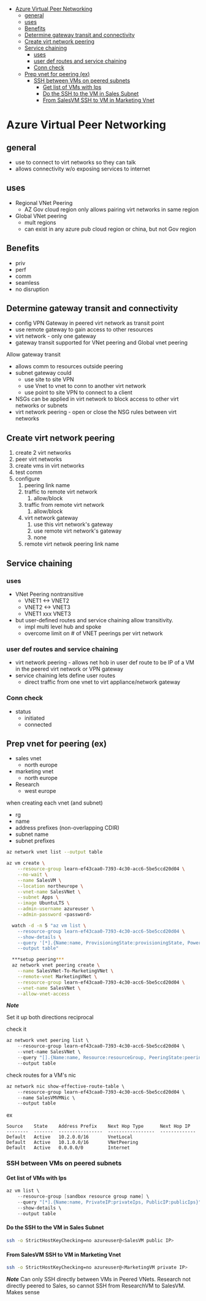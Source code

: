 - [Azure Virtual Peer Networking](#azure-virtual-peer-networking)
  - [general](#general)
  - [uses](#uses)
  - [Benefits](#benefits)
  - [Determine gateway transit and connectivity](#determine-gateway-transit-and-connectivity)
  - [Create virt network peering](#create-virt-network-peering)
  - [Service chaining](#service-chaining)
    - [uses](#uses-1)
    - [user def routes and service chaining](#user-def-routes-and-service-chaining)
    - [Conn check](#conn-check)
  - [Prep vnet for peering (ex)](#prep-vnet-for-peering-ex)
    - [SSH between VMs on peered subnets](#ssh-between-vms-on-peered-subnets)
      - [Get list of VMs with Ips](#get-list-of-vms-with-ips)
      - [Do the SSH to the VM in Sales Subnet](#do-the-ssh-to-the-vm-in-sales-subnet)
      - [From SalesVM SSH to VM in Marketing Vnet](#from-salesvm-ssh-to-vm-in-marketing-vnet)
# Azure Virtual Peer Networking

## general
* use to connect to virt networks so they can talk
* allows connectivity w/o exposing services to internet

## uses
* Regional VNet Peering
  * AZ Gov cloud region only allows pairing virt networks in same region
* Global VNet peering
  * mult regions
  * can exist in any azure pub cloud region or china, but not Gov region
    
## Benefits
* priv
* perf
* comm
* seamless
* no disruption

## Determine gateway transit and connectivity
* config VPN Gateway in peered virt network as transit point
* use remote gateway to gain access to other resources
* virt network - only one gateway
* gateway transit supported for VNet peering and Global vnet peering

Allow gateway transit 
* allows comm to resources outside peering
* subnet gateway could
  * use site to site VPN
  * use Vnet to vnet to conn to another virt network
  * use point to site VPN to connect to a client
* NSGs can be applied in virt network to block access to other virt networks or subnets
* virt network peering - open or close the NSG rules between virt networks

## Create virt network peering
1. create 2 virt networks
2. peer virt networks
3. create vms in virt networks
4. test comm
5. configure
   1. peering link name
   2. traffic to remote virt network    
      1. allow/block
   3. traffic from remote virt network
      1. allow/block
   4. virt network gateway
      1. use this virt network's gateway
      2. use remote virt network's gateway
      3. none
   5. remote virt netwok peering link name

## Service chaining
### uses
* VNet Peering nontransitive
  * VNET1 <-> VNET2
  * VNET2 <-> VNET3
  * VNET1 xxx VNET3
* but user-defined routes and service chaining allow transitivity.
  * impl multi level hub and spoke
  * overcome limit on # of VNET peerings per virt network

### user def routes and service chaining
* virt network peering - allows net hob in user def route to be IP of a VM in the peered virt network or VPN gateway
* service chaining lets define user routes  
  * direct traffic from one vnet to virt appliance/network gateway

### Conn check
* status
  * initiated
  * connected


## Prep vnet for peering (ex)
* sales vnet
  * north europe
* marketing vnet
  * north europe
* Research
  * west europe

when creating each vnet (and subnet)
* rg
* name
* address prefixes (non-overlapping CDIR)
* subnet name
* subnet prefixes

```bash
az network vnet list --output table

az vm create \
    --resource-group learn-ef43caa0-7393-4c30-acc6-5be5ccd20d04 \
    --no-wait \
    --name SalesVM \
    --location northeurope \
    --vnet-name SalesVNet \
    --subnet Apps \
    --image UbuntuLTS \
    --admin-username azureuser \
    --admin-password <password>

  watch -d -n 5 "az vm list \
    --resource-group learn-ef43caa0-7393-4c30-acc6-5be5ccd20d04 \
    --show-details \
    --query '[*].{Name:name, ProvisioningState:provisioningState, PowerState:powerState}' \
    --output table"

  ***setup peering***
  az network vnet peering create \
    --name SalesVNet-To-MarketingVNet \
    --remote-vnet MarketingVNet \
    --resource-group learn-ef43caa0-7393-4c30-acc6-5be5ccd20d04 \
    --vnet-name SalesVNet \
    --allow-vnet-access
```

***Note***

Set it up both directions
reciprocal

check it
```ps1
az network vnet peering list \
    --resource-group learn-ef43caa0-7393-4c30-acc6-5be5ccd20d04 \
    --vnet-name SalesVNet \
    --query "[].{Name:name, Resource:resourceGroup, PeeringState:peeringState, AllowVnetAccess:allowVirtualNetworkAccess}"\
    --output table
```

check routes for a VM's nic
```ps1
az network nic show-effective-route-table \
    --resource-group learn-ef43caa0-7393-4c30-acc6-5be5ccd20d04 \
    --name SalesVMVMNic \
    --output table
```

ex
```
Source    State    Address Prefix    Next Hop Type      Next Hop IP
--------  -------  ----------------  -----------------  -------------
Default   Active   10.2.0.0/16       VnetLocal
Default   Active   10.1.0.0/16       VNetPeering
Default   Active   0.0.0.0/0         Internet
```

### SSH between VMs on peered subnets

#### Get list of VMs with Ips

```ps1
az vm list \
    --resource-group [sandbox resource group name] \
    --query "[*].{Name:name, PrivateIP:privateIps, PublicIP:publicIps}" \
    --show-details \
    --output table
```
#### Do the SSH to the VM in Sales Subnet
```bash
ssh -o StrictHostKeyChecking=no azureuser@<SalesVM public IP>
```

#### From SalesVM SSH to VM in Marketing Vnet
```bash
ssh -o StrictHostKeyChecking=no azureuser@<MarketingVM private IP>
```

***Note*** Can only SSH directly between VMs in Peered VNets.  Research not directly peered to Sales, so cannot SSH from ResearchVM to SalesVM. Makes sense
